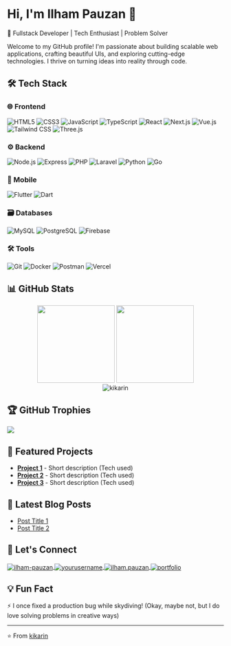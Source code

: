 # Hi, I'm Ilham Pauzan 👋

🚀 Fullstack Developer | Tech Enthusiast | Problem Solver

Welcome to my GitHub profile! I'm passionate about building scalable web applications, crafting beautiful UIs, and exploring cutting-edge technologies. I thrive on turning ideas into reality through code.

## 🛠️ Tech Stack

### 🌐 Frontend
![HTML5](https://img.shields.io/badge/-HTML5-E34F26?style=for-the-badge&logo=html5&logoColor=white)
![CSS3](https://img.shields.io/badge/-CSS3-1572B6?style=for-the-badge&logo=css3&logoColor=white)
![JavaScript](https://img.shields.io/badge/-JavaScript-F7DF1E?style=for-the-badge&logo=javascript&logoColor=black)
![TypeScript](https://img.shields.io/badge/-TypeScript-3178C6?style=for-the-badge&logo=typescript&logoColor=white)
![React](https://img.shields.io/badge/-React-61DAFB?style=for-the-badge&logo=react&logoColor=black)
![Next.js](https://img.shields.io/badge/-Next.js-000000?style=for-the-badge&logo=nextdotjs&logoColor=white)
![Vue.js](https://img.shields.io/badge/-Vue.js-4FC08D?style=for-the-badge&logo=vue.js&logoColor=white)
![Tailwind CSS](https://img.shields.io/badge/-Tailwind-06B6D4?style=for-the-badge&logo=tailwindcss&logoColor=white)
![Three.js](https://img.shields.io/badge/-Three.js-000000?style=for-the-badge&logo=three.js&logoColor=white)

### ⚙️ Backend
![Node.js](https://img.shields.io/badge/-Node.js-339933?style=for-the-badge&logo=nodedotjs&logoColor=white)
![Express](https://img.shields.io/badge/-Express-000000?style=for-the-badge&logo=express&logoColor=white)
![PHP](https://img.shields.io/badge/-PHP-777BB4?style=for-the-badge&logo=php&logoColor=white)
![Laravel](https://img.shields.io/badge/-Laravel-FF2D20?style=for-the-badge&logo=laravel&logoColor=white)
![Python](https://img.shields.io/badge/-Python-3776AB?style=for-the-badge&logo=python&logoColor=white)
![Go](https://img.shields.io/badge/-Go-00ADD8?style=for-the-badge&logo=go&logoColor=white)

### 📱 Mobile
![Flutter](https://img.shields.io/badge/-Flutter-02569B?style=for-the-badge&logo=flutter&logoColor=white)
![Dart](https://img.shields.io/badge/-Dart-0175C2?style=for-the-badge&logo=dart&logoColor=white)

### 🗃️ Databases
![MySQL](https://img.shields.io/badge/-MySQL-4479A1?style=for-the-badge&logo=mysql&logoColor=white)
![PostgreSQL](https://img.shields.io/badge/-PostgreSQL-4169E1?style=for-the-badge&logo=postgresql&logoColor=white)
![Firebase](https://img.shields.io/badge/-Firebase-FFCA28?style=for-the-badge&logo=firebase&logoColor=black)

### 🛠️ Tools
![Git](https://img.shields.io/badge/-Git-F05032?style=for-the-badge&logo=git&logoColor=white)
![Docker](https://img.shields.io/badge/-Docker-2496ED?style=for-the-badge&logo=docker&logoColor=white)
![Postman](https://img.shields.io/badge/-Postman-FF6C37?style=for-the-badge&logo=postman&logoColor=white)
![Vercel](https://img.shields.io/badge/-Vercel-000000?style=for-the-badge&logo=vercel&logoColor=white)

## 📊 GitHub Stats

<div align="center">
  <img height="180em" src="https://github-readme-stats.vercel.app/api?username=kikarin&show_icons=true&theme=radical&include_all_commits=true&count_private=true"/>
  <img height="180em" src="https://github-readme-stats.vercel.app/api/top-langs/?username=kikarin&layout=compact&langs_count=8&theme=radical"/>
</div>

<div align="center">
  <img src="https://github-readme-streak-stats.herokuapp.com/?user=kikarin&theme=radical" alt="kikarin" />
</div>

## 🏆 GitHub Trophies
![](https://github-profile-trophy.vercel.app/?username=kikarin&theme=radical&no-frame=false&no-bg=true&margin-w=4)

## 🚀 Featured Projects

- **[Project 1](link)** - Short description (Tech used)
- **[Project 2](link)** - Short description (Tech used)
- **[Project 3](link)** - Short description (Tech used)

## 📝 Latest Blog Posts
<!-- BLOG-POST-LIST:START -->
- [Post Title 1](link)
- [Post Title 2](link)
<!-- BLOG-POST-LIST:END -->

## 🤝 Let's Connect

<p align="left">
  <a href="https://linkedin.com/in/ilham-pauzan" target="blank">
    <img align="center" src="https://img.shields.io/badge/LinkedIn-0077B5?style=for-the-badge&logo=linkedin&logoColor=white" alt="ilham-pauzan"/>
  </a>
  <a href="https://twitter.com/yourusername" target="blank">
    <img align="center" src="https://img.shields.io/badge/Twitter-1DA1F2?style=for-the-badge&logo=twitter&logoColor=white" alt="yourusername"/>
  </a>
  <a href="mailto:ilham.pauzan@gmail.com" target="blank">
    <img align="center" src="https://img.shields.io/badge/Gmail-D14836?style=for-the-badge&logo=gmail&logoColor=white" alt="ilham.pauzan"/>
  </a>
  <a href="https://porto-zan.vercel.app" target="blank">
    <img align="center" src="https://img.shields.io/badge/Portfolio-%23000000.svg?style=for-the-badge&logo=firefox&logoColor=#FF7139" alt="portfolio"/>
  </a>
</p>

## 💡 Fun Fact
<!-- Add a fun fact about you or your coding journey -->
⚡ I once fixed a production bug while skydiving! (Okay, maybe not, but I do love solving problems in creative ways)

---

⭐️ From [kikarin](https://github.com/kikarin)

